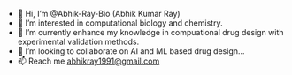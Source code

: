 - 👋 Hi, I’m @Abhik-Ray-Bio (Abhik Kumar Ray)
- 👀 I’m interested in computational biology and chemistry.
- 🌱 I’m currently enhance my knowledge in compuational drug design with experimental validation methods.
- 💞️ I’m looking to collaborate on AI and ML based drug design...
- 📫 Reach me abhikray1991@gmail.com

<!---
Abhik-Ray-Bio/Abhik-Ray-Bio is a ✨ special ✨ repository because its `README.md` (this file) appears on your GitHub profile.
You can click the Preview link to take a look at your changes.
--->

